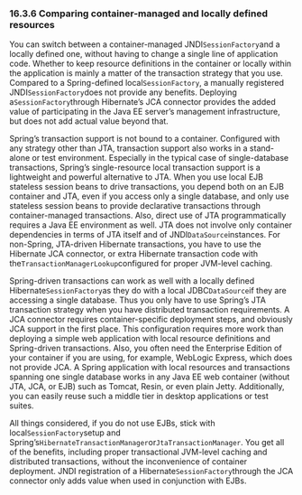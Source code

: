 ### 16.3.6 Comparing container-managed and locally defined resources

You can switch between a container-managed JNDI`SessionFactory`and a locally defined one, without having to change a single line of application code. Whether to keep resource definitions in the container or locally within the application is mainly a matter of the transaction strategy that you use. Compared to a Spring-defined local`SessionFactory`, a manually registered JNDI`SessionFactory`does not provide any benefits. Deploying a`SessionFactory`through Hibernate’s JCA connector provides the added value of participating in the Java EE server’s management infrastructure, but does not add actual value beyond that.

Spring’s transaction support is not bound to a container. Configured with any strategy other than JTA, transaction support also works in a stand-alone or test environment. Especially in the typical case of single-database transactions, Spring’s single-resource local transaction support is a lightweight and powerful alternative to JTA. When you use local EJB stateless session beans to drive transactions, you depend both on an EJB container and JTA, even if you access only a single database, and only use stateless session beans to provide declarative transactions through container-managed transactions. Also, direct use of JTA programmatically requires a Java EE environment as well. JTA does not involve only container dependencies in terms of JTA itself and of JNDI`DataSource`instances. For non-Spring, JTA-driven Hibernate transactions, you have to use the Hibernate JCA connector, or extra Hibernate transaction code with the`TransactionManagerLookup`configured for proper JVM-level caching.

Spring-driven transactions can work as well with a locally defined Hibernate`SessionFactory`as they do with a local JDBC`DataSource`if they are accessing a single database. Thus you only have to use Spring’s JTA transaction strategy when you have distributed transaction requirements. A JCA connector requires container-specific deployment steps, and obviously JCA support in the first place. This configuration requires more work than deploying a simple web application with local resource definitions and Spring-driven transactions. Also, you often need the Enterprise Edition of your container if you are using, for example, WebLogic Express, which does not provide JCA. A Spring application with local resources and transactions spanning one single database works in any Java EE web container \(without JTA, JCA, or EJB\) such as Tomcat, Resin, or even plain Jetty. Additionally, you can easily reuse such a middle tier in desktop applications or test suites.

All things considered, if you do not use EJBs, stick with local`SessionFactory`setup and Spring’s`HibernateTransactionManager`or`JtaTransactionManager`. You get all of the benefits, including proper transactional JVM-level caching and distributed transactions, without the inconvenience of container deployment. JNDI registration of a Hibernate`SessionFactory`through the JCA connector only adds value when used in conjunction with EJBs.

